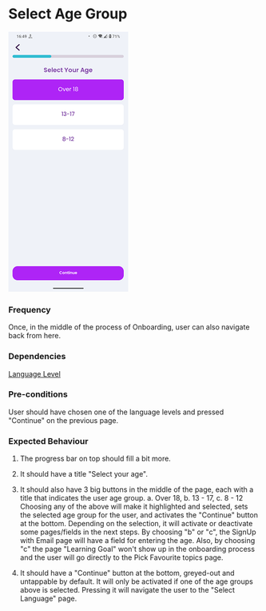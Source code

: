 # Select Age Group

![SelectAgeGroup](../_media/Onboarding/SelectAgeGroup.png)

### Frequency

Once, in the middle of the process of Onboarding, user can also navigate back from here.

### Dependencies

[Language Level](LanguageLevel.md)

### Pre-conditions

User should have chosen one of the language levels and pressed "Continue" on the previous page.

### Expected Behaviour

1. The progress bar on top should fill a bit more.

2. It should have a title "Select your age".

3. It should also have 3 big buttons in the middle of the page, each with a title that indicates the user age group.
a. Over 18, b. 13 - 17, c. 8 - 12
Choosing any of the above will make it highlighted and selected, sets the selected age group for the user, and activates the "Continue" button at the bottom.
Depending on the selection, it will activate or deactivate some pages/fields in the next steps.
By choosing "b" or "c", the SignUp with Email page will have a field for entering the age.
Also, by choosing "c" the page "Learning Goal" won't show up in the onboarding process and the user will go directly to the Pick Favourite topics page.

4. It should have a "Continue" button at the bottom, greyed-out and untappable by default. It will only be activated if one of the age groups above is selected. Pressing it will navigate the user to the "Select Language" page.
